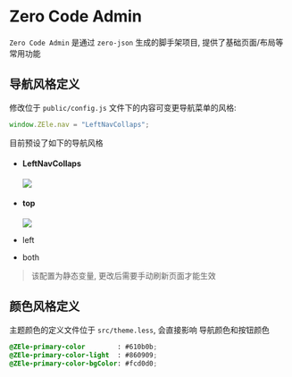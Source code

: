# Zero Code Admin

`Zero Code Admin` 是通过 `zero-json` 生成的脚手架项目, 提供了基础页面/布局等常用功能

## 导航风格定义

修改位于 `public/config.js` 文件下的内容可变更导航菜单的风格:

```javascript
window.ZEle.nav = "LeftNavCollaps";
```

目前预设了如下的导航风格

- #### LeftNavCollaps 
	
	![](https://cdn.jsdelivr.net/gh/h89916300/this-is-a-project/1598256330818-1598256330807-LeftNavCollaps.png)
	
- #### top
	![](https://cdn.jsdelivr.net/gh/h89916300/this-is-a-project/1598256352452-1598256352443-top.png)
	
- left

- both

> 该配置为静态变量, 更改后需要手动刷新页面才能生效

## 颜色风格定义

主题颜色的定义文件位于 `src/theme.less`, 会直接影响 导航颜色和按钮颜色

```css
@ZEle-primary-color        : #610b0b;
@ZEle-primary-color-light  : #860909;
@ZEle-primary-color-bgColor: #fcd0d0;
```
